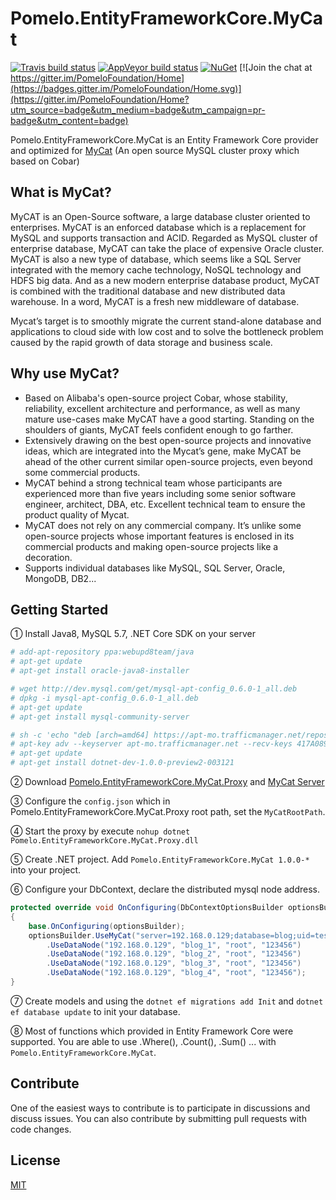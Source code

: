 # Pomelo.EntityFrameworkCore.MyCat

[![Travis build status](https://img.shields.io/travis/PomeloFoundation/Pomelo.EntityFrameworkCore.MyCat.svg?label=travis-ci&branch=master&style=flat-square)](https://travis-ci.org/PomeloFoundation/Pomelo.EntityFrameworkCore.MyCat)
[![AppVeyor build status](https://img.shields.io/appveyor/ci/Kagamine/Pomelo-EntityFrameworkCore-MyCat/master.svg?label=appveyor&style=flat-square)](https://ci.appveyor.com/project/Kagamine/pomelo-entityframeworkcore-MyCat/branch/master) [![NuGet](https://img.shields.io/nuget/v/Pomelo.EntityFrameworkCore.MyCat.svg?style=flat-square&label=nuget)](https://www.nuget.org/packages/Pomelo.EntityFrameworkCore.MyCat/) [![Join the chat at https://gitter.im/PomeloFoundation/Home](https://badges.gitter.im/PomeloFoundation/Home.svg)](https://gitter.im/PomeloFoundation/Home?utm_source=badge&utm_medium=badge&utm_campaign=pr-badge&utm_content=badge)

Pomelo.EntityFrameworkCore.MyCat is an Entity Framework Core provider and optimized for [MyCat](https://github.com/MyCATApache/Mycat-Server) (An open source MySQL cluster proxy which based on Cobar)

## What is MyCat?

MyCAT is an Open-Source software, a large database cluster oriented to enterprises. MyCAT is an enforced database which is a replacement for MySQL and supports transaction and ACID. Regarded as MySQL cluster of enterprise database, MyCAT can take the place of expensive Oracle cluster. MyCAT is also a new type of database, which seems like a SQL Server integrated with the memory cache technology, NoSQL technology and HDFS big data. And as a new modern enterprise database product, MyCAT is combined with the traditional database and new distributed data warehouse. In a word, MyCAT is a fresh new middleware of database.

Mycat’s target is to smoothly migrate the current stand-alone database and applications to cloud side with low cost and to solve the bottleneck problem caused by the rapid growth of data storage and business scale.

## Why use MyCat?

- Based on Alibaba's open-source project Cobar, whose stability, reliability, excellent architecture and performance, as well as many mature use-cases make MyCAT have a good starting. Standing on the shoulders of giants, MyCAT feels confident enough to go farther.
- Extensively drawing on the best open-source projects and innovative ideas, which are integrated into the Mycat’s gene, make MyCAT be ahead of the other current similar open-source projects, even beyond some commercial products.
- MyCAT behind a strong technical team whose participants are experienced more than five years including some senior software engineer, architect, DBA, etc. Excellent technical team to ensure the product quality of Mycat.
- MyCAT does not rely on any commercial company. It’s unlike some open-source projects whose important features is enclosed in its commercial products and making open-source projects like a decoration.
- Supports individual databases like MySQL, SQL Server, Oracle, MongoDB, DB2...

## Getting Started

① Install Java8, MySQL 5.7, .NET Core SDK on your server

```bash
# add-apt-repository ppa:webupd8team/java
# apt-get update
# apt-get install oracle-java8-installer

# wget http://dev.mysql.com/get/mysql-apt-config_0.6.0-1_all.deb
# dpkg -i mysql-apt-config_0.6.0-1_all.deb
# apt-get update
# apt-get install mysql-community-server

# sh -c 'echo "deb [arch=amd64] https://apt-mo.trafficmanager.net/repos/dotnet-release/ trusty main" > /etc/apt/sources.list.d/dotnetdev.list'
# apt-key adv --keyserver apt-mo.trafficmanager.net --recv-keys 417A0893
# apt-get update
# apt-get install dotnet-dev-1.0.0-preview2-003121
```

② Download [Pomelo.EntityFrameworkCore.MyCat.Proxy](https://github.com/PomeloFoundation/Entity-Framework-Core-MyCat-Proxy/releases) and [MyCat Server](https://github.com/MyCATApache/Mycat-download)

③ Configure the `config.json` which in Pomelo.EntityFrameworkCore.MyCat.Proxy root path, set the `MyCatRootPath`.

④ Start the proxy by execute `nohup dotnet Pomelo.EntityFrameworkCore.MyCat.Proxy.dll`

⑤ Create .NET project. Add `Pomelo.EntityFrameworkCore.MyCat 1.0.0-*` into your project.

⑥ Configure your DbContext, declare the distributed mysql node address.

```c#
protected override void OnConfiguring(DbContextOptionsBuilder optionsBuilder)
{
    base.OnConfiguring(optionsBuilder);
    optionsBuilder.UseMyCat("server=192.168.0.129;database=blog;uid=test;pwd=test")
        .UseDataNode("192.168.0.129", "blog_1", "root", "123456")
        .UseDataNode("192.168.0.129", "blog_2", "root", "123456")
        .UseDataNode("192.168.0.129", "blog_3", "root", "123456")
        .UseDataNode("192.168.0.129", "blog_4", "root", "123456");
}
```

⑦ Create models and using the `dotnet ef migrations add Init` and `dotnet ef database update` to init your database.

⑧ Most of functions which provided in Entity Framework Core were supported. You are able to use .Where(), .Count(), .Sum() ... with `Pomelo.EntityFrameworkCore.MyCat`.

## Contribute

One of the easiest ways to contribute is to participate in discussions and discuss issues. You can also contribute by submitting pull requests with code changes.

## License

[MIT](https://github.com/PomeloFoundation/Pomelo.EntityFrameworkCore.MyCat/blob/master/LICENSE)
